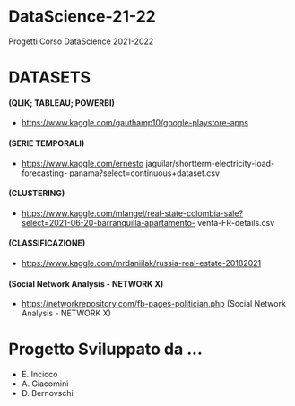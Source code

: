 # DataScience-21-22
Progetti Corso DataScience 2021-2022


# DATASETS

#### (QLIK; TABLEAU;  POWERBI)
- https://www.kaggle.com/gauthamp10/google-playstore-apps  
#### (SERIE TEMPORALI) 
- https://www.kaggle.com/ernesto jaguilar/shortterm-electricity-load-forecasting- panama?select=continuous+dataset.csv 
#### (CLUSTERING) 
- https://www.kaggle.com/mlangel/real-state-colombia-sale?select=2021-06-20-barranquilla-apartamento- venta-FR-details.csv 
#### (CLASSIFICAZIONE) 
- https://www.kaggle.com/mrdaniilak/russia-real-estate-20182021 
#### (Social Network Analysis - NETWORK X) 
- https://networkrepository.com/fb-pages-politician.php (Social Network Analysis - NETWORK X) 

# Progetto Sviluppato da ... 
- E. Incicco
- A. Giacomini 
- D. Bernovschi 

